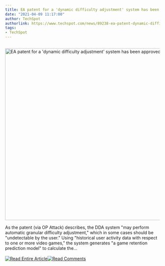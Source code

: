 ```yaml
---
title: EA patent for a 'dynamic difficulty adjustment' system has been approved
date: "2021-04-09 11:17:00"
author: TechSpot
authorlink: https://www.techspot.com/news/89238-ea-patent-dynamic-difficulty-adjustment-system-has-approved.html
tags:
- TechSpot
---
```

<a href="https://www.techspot.com/news/89238-ea-patent-dynamic-difficulty-adjustment-system-has-approved.html" target="_blank"><img src="https://static.techspot.com/images2/news/ts3_thumbs/2021/04/2021-04-09-ts3_thumbs-27e.jpg" width="800" height="560" style="padding: 15px 0" title="EA patent for a 'dynamic difficulty adjustment' system has been approved" /></a><br />As the patent (via OP Attack) describes, the DDA system "may perform automatic granular difficulty adjustment," which in some cases should be "undetectable by the user." Using "historical user activity data with respect to one or more video games," the system generates "a game retention prediction model" to calculate the...<br /><br /><a href="https://www.techspot.com/news/89238-ea-patent-dynamic-difficulty-adjustment-system-has-approved.html"><img src="https://static.techspot.com/images/rss/rss_buttons_01.png" border="0" alt="Read Entire Article" /></a><a href="https://www.techspot.com/news/89238-ea-patent-dynamic-difficulty-adjustment-system-has-approved.html#comments"><img src="https://static.techspot.com/images/rss/rss_buttons_02.png" border="0" alt="Read Comments" /></a><br /><br />